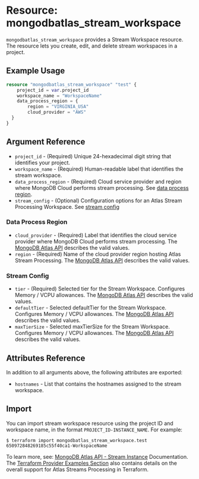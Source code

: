 # Resource: mongodbatlas_stream_workspace

`mongodbatlas_stream_workspace` provides a Stream Workspace resource. The resource lets you create, edit, and delete stream workspaces in a project.

## Example Usage

```terraform
resource "mongodbatlas_stream_workspace" "test" {
    project_id = var.project_id
    workspace_name = "WorkspaceName"
    data_process_region = {
        region = "VIRGINIA_USA"
        cloud_provider = "AWS"
  }
}
```

## Argument Reference

* `project_id` - (Required) Unique 24-hexadecimal digit string that identifies your project.
* `workspace_name` - (Required) Human-readable label that identifies the stream workspace.
* `data_process_region` - (Required) Cloud service provider and region where MongoDB Cloud performs stream processing. See [data process region](#data-process-region).
* `stream_config` - (Optional) Configuration options for an Atlas Stream Processing Workspace. See [stream config](#stream-config)


### Data Process Region

* `cloud_provider` - (Required) Label that identifies the cloud service provider where MongoDB Cloud performs stream processing. The [MongoDB Atlas API](https://www.mongodb.com/docs/atlas/reference/api-resources-spec/#tag/Streams/operation/createStreamInstance) describes the valid values.
* `region` - (Required) Name of the cloud provider region hosting Atlas Stream Processing. The [MongoDB Atlas API](https://www.mongodb.com/docs/atlas/reference/api-resources-spec/#tag/Streams/operation/createStreamInstance) describes the valid values.

### Stream Config

* `tier` - (Required) Selected tier for the Stream Workspace. Configures Memory / VCPU allowances. The [MongoDB Atlas API](https://www.mongodb.com/docs/atlas/reference/api-resources-spec/#tag/Streams/operation/createStreamInstance) describes the valid values.
* `defaultTier` - Selected defaultTier for the Stream Workspace. Configures Memory / VCPU allowances. The [MongoDB Atlas API](https://www.mongodb.com/docs/atlas/reference/api-resources-spec/#tag/Streams/operation/createStreamInstance) describes the valid values.
* `maxTierSize` - Selected maxTierSize for the Stream Workspace. Configures Memory / VCPU allowances. The [MongoDB Atlas API](https://www.mongodb.com/docs/atlas/reference/api-resources-spec/#tag/Streams/operation/createStreamInstance) describes the valid values.

## Attributes Reference

In addition to all arguments above, the following attributes are exported:

* `hostnames` - List that contains the hostnames assigned to the stream workspace.

## Import

You can import stream workspace resource using the project ID and workspace name, in the format `PROJECT_ID-INSTANCE_NAME`. For example:

```
$ terraform import mongodbatlas_stream_workspace.test 650972848269185c55f40ca1-WorkspaceName
```

To learn more, see: [MongoDB Atlas API - Stream Instance](https://www.mongodb.com/docs/atlas/reference/api-resources-spec/#tag/Streams/operation/createStreamInstance) Documentation. 
The [Terraform Provider Examples Section](https://github.com/mongodb/terraform-provider-mongodbatlas/blob/master/examples/mongodbatlas_stream_instance/atlas-streams-user-journey.md) also contains details on the overall support for Atlas Streams Processing in Terraform.
